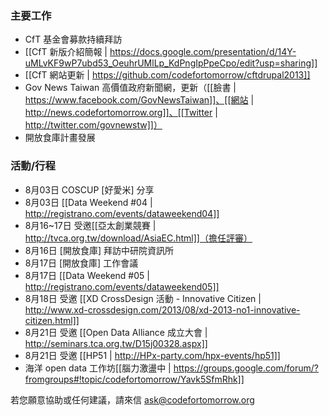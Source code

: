 ### 主要工作
* CfT 基金會募款持續拜訪
* [[CfT 新版介紹簡報 | https://docs.google.com/presentation/d/14Y-uMLvKF9wP7ubd53_OeuhrUMlLp_KdPngIpPpeCpo/edit?usp=sharing]]
* [[CfT 網站更新 | https://github.com/codefortomorrow/cftdrupal2013]]
* Gov News Taiwan 高價值政府新聞網，更新（[[臉書 | https://www.facebook.com/GovNewsTaiwan]]、[[網站 | http://news.codefortomorrow.org]]、[[Twitter | http://twitter.com/govnewstw]]）
* 開放食庫計畫發展

### 活動/行程
* 8月03日 COSCUP [好愛米] 分享
* 8月03日 [[Data Weekend #04 | http://registrano.com/events/dataweekend04]]
* 8月16~17日 受邀[[亞太創業競賽 | http://tvca.org.tw/download/AsiaEC.html]]（擔任評審）
* 8月16日 [開放食庫] 拜訪中研院資訊所
* 8月17日 [開放食庫] 工作會議
* 8月17日 [[Data Weekend #05 | http://registrano.com/events/dataweekend05]]
* 8月18日 受邀 [[XD CrossDesign 活動 - Innovative Citizen | http://www.xd-crossdesign.com/2013/08/xd-2013-no1-innovative-citizen.html]]
* 8月21日 受邀 [[Open Data Alliance 成立大會 | http://seminars.tca.org.tw/D15j00328.aspx]]
* 8月21日 受邀 [[HP51 | http://HPx-party.com/hpx-events/hp51]]
* 海洋 open data 工作坊[[腦力激盪中 | https://groups.google.com/forum/?fromgroups#!topic/codefortomorrow/Yavk5SfmRhk]]

若您願意協助或任何建議，請來信 ask@codefortomorrow.org